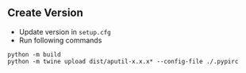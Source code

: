 ## Create Version

- Update version in `setup.cfg`
- Run following commands

```
python -m build
python -m twine upload dist/aputil-x.x.x* --config-file ./.pypirc
```